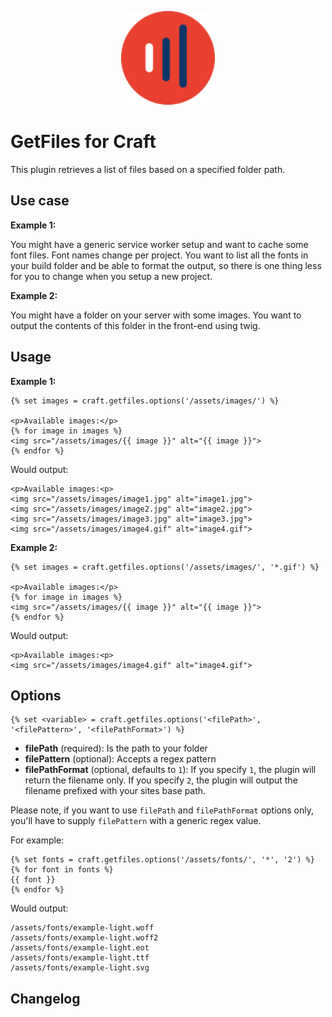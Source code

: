 <p align="center">
    <img src="https://github.com/youandmedigital/craft-getfiles/blob/master/src/icon.svg" alt="GetFiles" width="150"/>
</p>

# GetFiles for Craft

This plugin retrieves a list of files based on a specified folder path.

## Use case

**Example 1:**

You might have a generic service worker setup and want to cache some font files.
Font names change per project. You want to list all the fonts in your build
folder and be able to format the output, so there is one thing less for you to
change when you setup a new project.

**Example 2:**

You might have a folder on your server with some images. You want to output the
contents of this folder in the front-end using twig.

## Usage

**Example 1:**

```
{% set images = craft.getfiles.options('/assets/images/') %}

<p>Available images:</p>
{% for image in images %}
<img src="/assets/images/{{ image }}" alt="{{ image }}">
{% endfor %}
```

Would output:

```
<p>Available images:<p>
<img src="/assets/images/image1.jpg" alt="image1.jpg">
<img src="/assets/images/image2.jpg" alt="image2.jpg">
<img src="/assets/images/image3.jpg" alt="image3.jpg">
<img src="/assets/images/image4.gif" alt="image4.gif">
```

**Example 2:**

```
{% set images = craft.getfiles.options('/assets/images/', '*.gif') %}

<p>Available images:</p>
{% for image in images %}
<img src="/assets/images/{{ image }}" alt="{{ image }}">
{% endfor %}
```

Would output:

```
<p>Available images:<p>
<img src="/assets/images/image4.gif" alt="image4.gif">
```

## Options

```
{% set <variable> = craft.getfiles.options('<filePath>', '<filePattern>', '<filePathFormat>') %}
```
- **filePath** (required): Is the path to your folder
- **filePattern** (optional): Accepts a regex pattern
- **filePathFormat** (optional, defaults to `1`): If you specify `1`, the plugin will return the filename only. If you specify `2`, the plugin will output the filename prefixed with your sites base path.

Please note, if you want to use `filePath` and `filePathFormat` options only, you'll have to supply `filePattern` with a generic regex value.

For example:

```
{% set fonts = craft.getfiles.options('/assets/fonts/', '*', '2') %}
{% for font in fonts %}
{{ font }}
{% endfor %}
```

Would output:
```
/assets/fonts/example-light.woff
/assets/fonts/example-light.woff2
/assets/fonts/example-light.eot
/assets/fonts/example-light.ttf
/assets/fonts/example-light.svg
```
## Changelog
